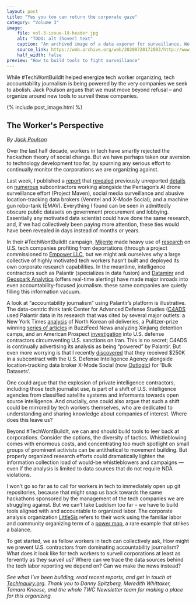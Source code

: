 ```yaml
---
layout: post
title: "Yes you too can return the corporate gaze"
category: "Volume 3"
image:
    file: vol-3-issue-19-header.jpg
    alt: "TODO: alt (hover) text"
    caption: "An archived image of a data exporer for surveillance. We must build tools to stop these tools."
    source_link: https://web.archive.org/web/20200720172003/http://www.thehumangeo.com/
    half_width: false
preview: "How to build tools to fight surveillance"
---
```


While #TechWontBuildIt helped energize tech worker organizing, tech accountability journalism is being powered by the very companies we seek to abolish. Jack Poulson argues that we must move beyond refusal – and organize around new tools to surveil these companies.

<!-- DO NOT remove the excerpt tag -->
<!--excerpt-->
<!-- remaining content goes below here -->

<!-- DO NOT remove the header image -->
{% include post_image.html %}

## The Worker's Perspective

_By [Jack Poulson](https://twitter.com/_jack_poulson/status/1439640777420857355)_

Over the last half decade, workers in tech have smartly rejected the hackathon theory of social change. But we have perhaps taken our aversion to technology development too far, by spurning any serious effort to continually monitor the corporations we are organizing against.

Last week, I published a [report](https://techinquiry.org/EasyAsPAI/) that [revealed](https://www.forbes.com/sites/thomasbrewster/2021/09/08/project-maven-amazon-and-microsoft-get-50-million-in-pentagon-drone-surveillance-contracts-after-google/?sh=4cf0abc06f1e) previously unreported [details](https://theintercept.com/2021/09/15/pentagon-funding-think-tanks/) on [numerous](https://www.forbes.com/sites/thomasbrewster/2021/09/08/project-maven-startups-backed-by-google-peter-thiel-eric-schmidt-and-james-murdoch-build-ai-and-facial-recognition-surveillance-for-the-defense-department/?sh=66f116896ef2) subcontractors working alongside the Pentagon’s AI drone surveillance effort (Project Maven), social media surveillance and abusive location-tracking data brokers (Venntel and X-Mode Social), and a machine gun robo-tank (EMAV). Everything I found can be seen in admittedly obscure public datasets on government procurement and lobbying. Essentially any motivated data scientist could have done the same research, and, if we had collectively been paying more attention, these ties would have been revealed in days instead of months or years. 

In their #TechWontBuildIt campaign, [Mijente](https://mijente.net/) made heavy use of [research](https://mijente.net/wp-content/uploads/2018/10/WHO%E2%80%99S-BEHIND-ICE_-The-Tech-and-Data-Companies-Fueling-Deportations-_v1.pdf) on U.S. tech companies profiting from deportations (through a project commissioned to [Empower LLC](https://empowerllc.net/eng/), but we might ask ourselves why a large collective of highly motivated tech workers hasn’t built and deployed its own corporate research capabilities. In the meantime, intelligence contractors such as Palantir (specializes in data fusion) and [Dataminr](https://techinquiry.org/explorer/vendor/dataminr%2C%20inc./) and [Geospark Analytics](https://techinquiry.org/explorer/vendor/geospark%20analytics%2C%20inc./) (offers real-time alerting) have made major inroads into even accountability-focused journalism. these same companies are quietly filling this information vacuum. 

A look at “accountability journalism” using Palantir’s platform is illustrative. The data-centric think tank Center for Advanced Defense Studies ([C4ADS](https://techinquiry.org/explorer/vendor/the%20center%20for%20advanced%20defense%20studies%2C%20inc./) used Palantir data in its research that was cited by several major outlets: a New York Times [analysis](https://www.nytimes.com/2021/03/22/insider/north-korea-oil-supply.html) of North Korean oil deliveries, a Pulitzer-prize winning [series of articles](https://www.buzzfeednews.com/article/alison_killing/xinjiang-camps-china-factories-forced-labor) in BuzzFeed News analyzing Xinjiang detention camps, and an American Prospect [investigation](https://prospect.org/world/the-real-war-dogs-of-iraq/) into U.S. defense contractors circumventing U.S. sanctions on Iran. This is no secret; C4ADS is continually advertising its analysis as being “powered” by Palantir. But even more worrying is that I recently [discovered](https://techinquiry.org/EasyAsPAI/) that they received $250K in a subcontract with the U.S. Defense Intelligence Agency alongside location-tracking data broker X-Mode Social (now [Outlogic](https://techinquiry.org/explorer/vendor/outlogic%2C%20inc./)) for ‘Bulk Datasets’. 

One could argue that the explosion of private intelligence contractors, including those tech journalist use, is part of a shift of U.S. intelligence agencies from classified satellite systems and informants towards open source intelligence. And crucially, one could also argue that such a shift could be mirrored by tech workers themselves, who are dedicated to understanding and sharing knowledge about companies of interest. Where does this leave us?

Beyond #TechWontBuildIt, we can and should build tools to leer back at corporations. Consider the options, the diversity of tactics. Whistleblowing comes with enormous costs, and concentrating too much spotlight on small groups of prominent activists can be antithetical to movement building. But properly organized research efforts could dramatically lighten the information collection load of would-be whistleblowers and campaigns — even if the analysis is limited to data sources that do not require NDA violations.

I won’t go so far as to call for workers in tech to immediately open up git repositories, because that might snap us back towards the same hackathons sponsored by the management of the tech companies we are struggling against. But we can’t take Luddism too far – we have to build tools aligned with and accountable to organized labor. The corporate analysis organization [LittleSis](https://littlesis.org) refers to their work using the familiar labor and community organizing term of a [power map](https://littlesis.org/toolkit), a rare example that strikes a balance.

To get started, we as fellow workers in tech can collectively ask, How might we prevent U.S. contractors from dominating accountability journalism? What does it look like for tech workers to surveil corporations at least as fervently as they surveil us? Where can we trace the data sources behind the tech labor reporting we depend on? Can we make the news instead?

_See what I’ve been building, read recent reports, and get in touch at [TechInquiry.org](https://techinquiry.org/). Thank you to Danny Spitzberg, Meredith Whittaker, Tamara Kneese, and the whole TWC Newsletter team for making a place for this organizing._
